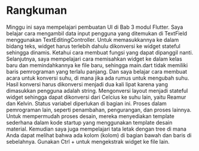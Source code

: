 # Rangkuman 
Minggu ini saya mempelajari pembuatan UI di Bab 3 modul Flutter. Saya belajar cara mengambil data input pengguna yang ditemukan di TextField menggunakan TextEditingController. Untuk memasukkannya ke dalam bidang teks, widget harus terlebih dahulu dikonversi ke widget stateful sehingga dinamis. Ketahui cara membuat fungsi yang dapat dipanggil nanti. Selanjutnya, saya mempelajari cara memisahkan widget ke dalam kelas baru dan memindahkannya ke file baru, sehingga main.dart tidak memiliki baris pemrograman yang terlalu panjang. Dan saya belajar cara membuat acara untuk konversi suhu, di mana jika ada rumus untuk mengubah suhu. Hasil konversi harus dikonversi menjadi dua kali lipat karena yang dimasukkan pengguna adalah string. Mengonversi layout menjadi stateful widget sehingga dapat dikonversi dari Celcius ke suhu lain, yaitu Reamur dan Kelvin. Status variabel diperlukan di bagian ini. Proses dalam pemrograman lain, seperti penambahan, pengurangan, dan proses lainnya. Untuk mempermudah proses desain, mereka menyediakan template sederhana dalam kode startup yang menggunakan template desain material. Kemudian saya juga mempelajari tata letak dengan tree di mana Anda dapat melihat bahwa ada kolom (kolom) di bagian bawah dan baris di sebelahnya. Gunakan Ctrl + untuk mengekstrak widget ke file lain.

